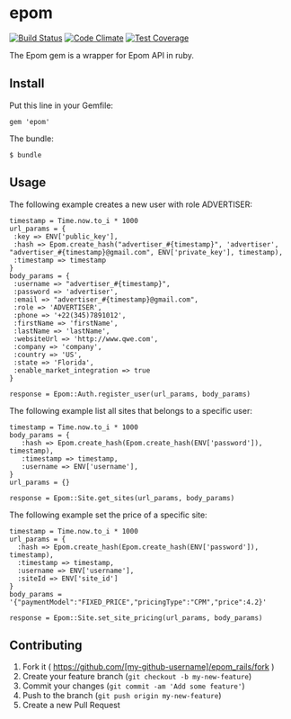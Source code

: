 # epom

[![Build Status](https://semaphoreci.com/api/v1/projects/fbca0f2d-ea53-428e-a910-3050d1c2af78/360534/shields_badge.svg)](https://semaphoreci.com/cmgver/epom)
[![Code Climate](https://codeclimate.com/repos/54eb90386956804fe6003401/badges/7a524fd655323e4dcd8f/gpa.svg)](https://codeclimate.com/repos/54eb90386956804fe6003401/feed)
[![Test Coverage](https://codeclimate.com/repos/54eb90386956804fe6003401/badges/7a524fd655323e4dcd8f/coverage.svg)](https://codeclimate.com/repos/54eb90386956804fe6003401/coverage)

The Epom gem is a wrapper for Epom API in ruby.


## Install

Put this line in your Gemfile:

`gem 'epom'`

The bundle:

`$ bundle`

## Usage

The following example creates a new user with role ADVERTISER:
 ```
timestamp = Time.now.to_i * 1000
url_params = {
  :key => ENV['public_key'],
  :hash => Epom.create_hash("advertiser_#{timestamp}", 'advertiser', "advertiser_#{timestamp}@gmail.com", ENV['private_key'], timestamp),
  :timestamp => timestamp
}
body_params = {      
  :username => "advertiser_#{timestamp}",
  :password => 'advertiser',
  :email => "advertiser_#{timestamp}@gmail.com",
  :role => 'ADVERTISER',
  :phone => '+22(345)7891012',
  :firstName => 'firstName',
  :lastName => 'lastName',
  :websiteUrl => 'http://www.qwe.com',
  :company => 'company',
  :country => 'US',
  :state => 'Florida',
  :enable_market_integration => true
}

response = Epom::Auth.register_user(url_params, body_params)
 ```

 The following example list all sites that belongs to a specific user:
 ```
timestamp = Time.now.to_i * 1000
body_params = {
	:hash => Epom.create_hash(Epom.create_hash(ENV['password']), timestamp),
	:timestamp => timestamp, 
	:username => ENV['username'],
}
url_params = {}

response = Epom::Site.get_sites(url_params, body_params)
```

The following example set the price of a specific site:
```
timestamp = Time.now.to_i * 1000
url_params = {
  :hash => Epom.create_hash(Epom.create_hash(ENV['password']), timestamp),
  :timestamp => timestamp, 
  :username => ENV['username'],
  :siteId => ENV['site_id']
}
body_params = '{"paymentModel":"FIXED_PRICE","pricingType":"CPM","price":4.2}'

response = Epom::Site.set_site_pricing(url_params, body_params)
```

## Contributing

1. Fork it ( https://github.com/[my-github-username]/epom_rails/fork )
2. Create your feature branch (`git checkout -b my-new-feature`)
3. Commit your changes (`git commit -am 'Add some feature'`)
4. Push to the branch (`git push origin my-new-feature`)
5. Create a new Pull Request